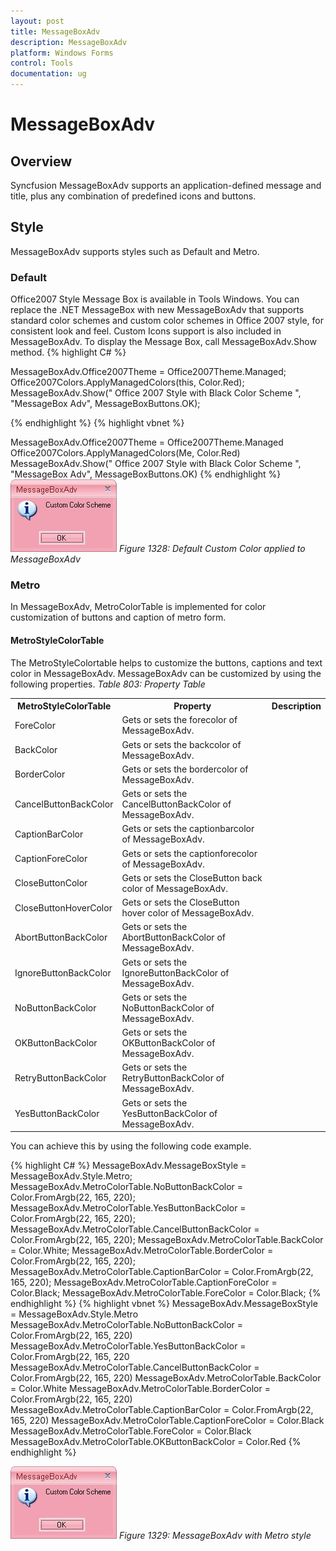 ```yaml
---
layout: post
title: MessageBoxAdv
description: MessageBoxAdv
platform: Windows Forms
control: Tools 
documentation: ug
---
```


# MessageBoxAdv

## Overview
Syncfusion MessageBoxAdv supports an application-defined message and title, plus any combination of predefined icons and buttons.
## Style
MessageBoxAdv supports styles such as Default and Metro.
### Default
Office2007 Style Message Box is available in Tools Windows. You can replace the .NET MessageBox with new MessageBoxAdv that supports standard color schemes and custom color schemes in Office 2007 style, for consistent look and feel. Custom Icons support is also included in MessageBoxAdv. To display the Message Box, call MessageBoxAdv.Show method.
{% highlight C# %}

MessageBoxAdv.Office2007Theme = Office2007Theme.Managed;
Office2007Colors.ApplyManagedColors(this, Color.Red);
MessageBoxAdv.Show(" Office 2007 Style with Black Color Scheme  ", "MessageBox Adv", MessageBoxButtons.OK);

{% endhighlight %}
{% highlight vbnet %}

MessageBoxAdv.Office2007Theme = Office2007Theme.Managed
Office2007Colors.ApplyManagedColors(Me, Color.Red)
MessageBoxAdv.Show(" Office 2007 Style with Black Color Scheme  ", "MessageBox Adv", MessageBoxButtons.OK)
{% endhighlight %}
![](Designer_images/Designer_img83.png) 
_Figure 1328: Default Custom Color applied to MessageBoxAdv_
### Metro
In MessageBoxAdv, MetroColorTable is implemented for color customization of buttons and caption of metro form. 



#### MetroStyleColorTable
The MetroStyleColortable helps to customize the buttons, captions and text color in MessageBoxAdv. MessageBoxAdv can be customized by using the following properties.
_Table 803: Property Table_
<table><tr><th>
MetroStyleColorTable</th><th> Property</th><th>	Description</th></tr>
<tr><td>ForeColor</td><td>	Gets or sets the forecolor of MessageBoxAdv.</td></tr>
<tr><td>BackColor</td><td>	Gets or sets the backcolor of MessageBoxAdv.</td></tr>
<tr><td>BorderColor	</td><td>Gets or sets the bordercolor of MessageBoxAdv.</td></tr>
<tr><td>CancelButtonBackColor</td><td>	Gets or sets the CancelButtonBackColor of MessageBoxAdv.</td></tr>
<tr><td>CaptionBarColor</td><td>	Gets or sets the captionbarcolor of MessageBoxAdv.</td></tr>
<tr><td>CaptionForeColor</td><td>	Gets or sets the captionforecolor of MessageBoxAdv.</td></tr>
<tr><td>CloseButtonColor</td><td>	Gets or sets the CloseButton back color of MessageBoxAdv.</td></tr>
<tr><td>CloseButtonHoverColor</td><td>	Gets or sets the CloseButton hover color of MessageBoxAdv.</td></tr>
<tr><td>AbortButtonBackColor	</td><td>Gets or sets the AbortButtonBackColor of MessageBoxAdv.</td></tr>
<tr><td>IgnoreButtonBackColor</td><td>	Gets or sets the IgnoreButtonBackColor of MessageBoxAdv.</td></tr>
<tr><td>NoButtonBackColor</td><td>	Gets or sets the NoButtonBackColor of MessageBoxAdv.</td></tr>
<tr><td>OKButtonBackColor</td><td>	Gets or sets the OKButtonBackColor of MessageBoxAdv.</td></tr>
<tr><td>RetryButtonBackColor	</td><td>Gets or sets the RetryButtonBackColor of MessageBoxAdv.</td></tr>
<tr><td>YesButtonBackColor	</td><td>Gets or sets the YesButtonBackColor of MessageBoxAdv.</td></tr>
</table>

You can achieve this by using the following code example.

{% highlight C# %}
 MessageBoxAdv.MessageBoxStyle = MessageBoxAdv.Style.Metro;
 MessageBoxAdv.MetroColorTable.NoButtonBackColor = Color.FromArgb(22, 165, 220);
 MessageBoxAdv.MetroColorTable.YesButtonBackColor = Color.FromArgb(22, 165, 220);
 MessageBoxAdv.MetroColorTable.CancelButtonBackColor = Color.FromArgb(22, 165, 220);
 MessageBoxAdv.MetroColorTable.BackColor = Color.White;
 MessageBoxAdv.MetroColorTable.BorderColor = Color.FromArgb(22, 165, 220);
 MessageBoxAdv.MetroColorTable.CaptionBarColor = Color.FromArgb(22, 165, 220);
 MessageBoxAdv.MetroColorTable.CaptionForeColor = Color.Black;
 MessageBoxAdv.MetroColorTable.ForeColor = Color.Black;
{% endhighlight %}
{% highlight vbnet %}
 MessageBoxAdv.MessageBoxStyle = MessageBoxAdv.Style.Metro
 MessageBoxAdv.MetroColorTable.NoButtonBackColor = Color.FromArgb(22, 165, 220)
 MessageBoxAdv.MetroColorTable.YesButtonBackColor = Color.FromArgb(22, 165, 220
 MessageBoxAdv.MetroColorTable.CancelButtonBackColor = Color.FromArgb(22, 165, 220)
 MessageBoxAdv.MetroColorTable.BackColor = Color.White
 MessageBoxAdv.MetroColorTable.BorderColor = Color.FromArgb(22, 165, 220)
 MessageBoxAdv.MetroColorTable.CaptionBarColor = Color.FromArgb(22, 165, 220)
 MessageBoxAdv.MetroColorTable.CaptionForeColor = Color.Black
 MessageBoxAdv.MetroColorTable.ForeColor = Color.Black 
 MessageBoxAdv.MetroColorTable.OKButtonBackColor = Color.Red
{% endhighlight %}

![](Designer_images/Designer_img83.png) 
_Figure 1329: MessageBoxAdv with Metro style_
